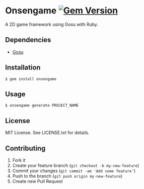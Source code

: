 # Onsengame [![Gem Version](https://badge.fury.io/rb/onsengame.svg)](http://badge.fury.io/rb/onsengame)

A 2D game framework using Gosu with Ruby.

## Dependencies

* [Gosu](https://www.libgosu.org/)

## Installation

    $ gem install onsengame

## Usage

    $ onsengame generate PROJECT_NAME

## License

MIT License. See LICENSE.txt for details.

## Contributing

1. Fork it
2. Create your feature branch (`git checkout -b my-new-feature`)
3. Commit your changes (`git commit -am 'Add some feature'`)
4. Push to the branch (`git push origin my-new-feature`)
5. Create new Pull Request
